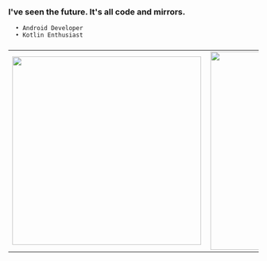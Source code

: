 ### I've seen the future. It's all code and mirrors.


```cli
  • Android Developer 
  • Kotlin Enthusiast
```

### 
  <table>
  <tr>
      <td><img width="380px" align="left" src="https://github-readme-stats.vercel.app/api?username=otienosamwel&show_icons=true"/></td>
      <td><img width="400px" align="left" src="https://github-readme-stats.vercel.app/api/top-langs/?username=otienosamwel&hide=css&layout=compact"/></td>      
  </tr>   
</table>


<!--
**OtienoSamwel/OtienoSamwel** is a ✨ _special_ ✨ repository because its `README.md` (this file) appears on your GitHub profile.

Here are some ideas to get you started:


- 🌱 I’m currently learning ...
- 👯 I’m looking to collaborate on ...
- 🤔 I’m looking for help with ...
- 💬 Ask me about ...
- 📫 How to reach me: ...
- 😄 Pronouns: ...
- ⚡ Fun fact: ...
-->
